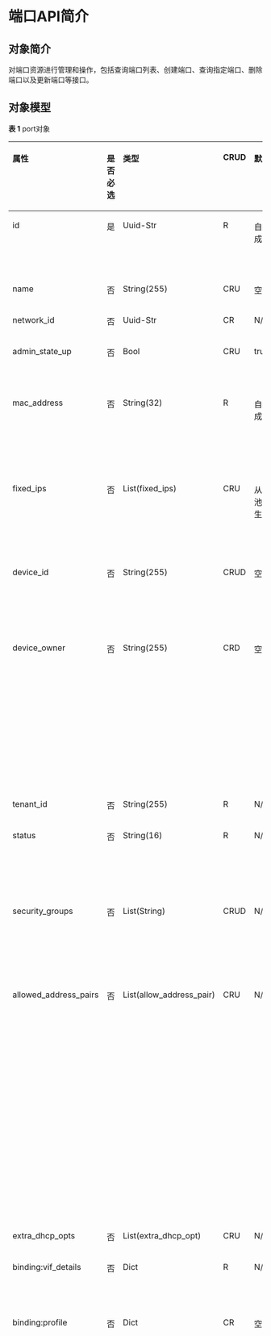 # 端口API简介<a name="ZH-CN_TOPIC_0062207805"></a>

## 对象简介<a name="zh-cn_topic_0062207355_section2160855"></a>

对端口资源进行管理和操作，包括查询端口列表、创建端口、查询指定端口、删除端口以及更新端口等接口。

## 对象模型<a name="zh-cn_topic_0062207355_section19447695"></a>

**表 1**  port对象

<a name="table15919752145624"></a>
<table><thead align="left"><tr id="row28529169145624"><th class="cellrowborder" valign="top" width="15.686274509803921%" id="mcps1.2.8.1.1"><p id="p42540009145658"><a name="p42540009145658"></a><a name="p42540009145658"></a>属性</p>
</th>
<th class="cellrowborder" valign="top" width="7.8431372549019605%" id="mcps1.2.8.1.2"><p id="p19543620153319"><a name="p19543620153319"></a><a name="p19543620153319"></a>是否必选</p>
</th>
<th class="cellrowborder" valign="top" width="15.686274509803921%" id="mcps1.2.8.1.3"><p id="p23188741145658"><a name="p23188741145658"></a><a name="p23188741145658"></a>类型</p>
</th>
<th class="cellrowborder" valign="top" width="8.823529411764705%" id="mcps1.2.8.1.4"><p id="p66348700145658"><a name="p66348700145658"></a><a name="p66348700145658"></a>CRUD</p>
</th>
<th class="cellrowborder" valign="top" width="13.725490196078432%" id="mcps1.2.8.1.5"><p id="p5535640145658"><a name="p5535640145658"></a><a name="p5535640145658"></a>默认值</p>
</th>
<th class="cellrowborder" valign="top" width="14.705882352941178%" id="mcps1.2.8.1.6"><p id="p45733729145658"><a name="p45733729145658"></a><a name="p45733729145658"></a>约束</p>
</th>
<th class="cellrowborder" valign="top" width="23.52941176470588%" id="mcps1.2.8.1.7"><p id="p13444574145658"><a name="p13444574145658"></a><a name="p13444574145658"></a>说明</p>
</th>
</tr>
</thead>
<tbody><tr id="row13166425145624"><td class="cellrowborder" valign="top" width="15.686274509803921%" headers="mcps1.2.8.1.1 "><p id="p28807446145658"><a name="p28807446145658"></a><a name="p28807446145658"></a>id</p>
</td>
<td class="cellrowborder" valign="top" width="7.8431372549019605%" headers="mcps1.2.8.1.2 "><p id="p75431220103312"><a name="p75431220103312"></a><a name="p75431220103312"></a>是</p>
</td>
<td class="cellrowborder" valign="top" width="15.686274509803921%" headers="mcps1.2.8.1.3 "><p id="p51701793145658"><a name="p51701793145658"></a><a name="p51701793145658"></a>Uuid-Str</p>
</td>
<td class="cellrowborder" valign="top" width="8.823529411764705%" headers="mcps1.2.8.1.4 "><p id="p27095680145658"><a name="p27095680145658"></a><a name="p27095680145658"></a>R</p>
</td>
<td class="cellrowborder" valign="top" width="13.725490196078432%" headers="mcps1.2.8.1.5 "><p id="p47266460145658"><a name="p47266460145658"></a><a name="p47266460145658"></a>自动生成</p>
</td>
<td class="cellrowborder" valign="top" width="14.705882352941178%" headers="mcps1.2.8.1.6 "><p id="p3378012145658"><a name="p3378012145658"></a><a name="p3378012145658"></a>N/A</p>
</td>
<td class="cellrowborder" valign="top" width="23.52941176470588%" headers="mcps1.2.8.1.7 "><p id="p5183528145658"><a name="p5183528145658"></a><a name="p5183528145658"></a>端口的ID，最大长度不超过255</p>
<p id="p189962619371"><a name="p189962619371"></a><a name="p189962619371"></a>【使用说明】在查询端口列表时非必选</p>
</td>
</tr>
<tr id="row1387566145624"><td class="cellrowborder" valign="top" width="15.686274509803921%" headers="mcps1.2.8.1.1 "><p id="p20696121145658"><a name="p20696121145658"></a><a name="p20696121145658"></a>name</p>
</td>
<td class="cellrowborder" valign="top" width="7.8431372549019605%" headers="mcps1.2.8.1.2 "><p id="p154322073310"><a name="p154322073310"></a><a name="p154322073310"></a>否</p>
</td>
<td class="cellrowborder" valign="top" width="15.686274509803921%" headers="mcps1.2.8.1.3 "><p id="p65773124145658"><a name="p65773124145658"></a><a name="p65773124145658"></a>String(255)</p>
</td>
<td class="cellrowborder" valign="top" width="8.823529411764705%" headers="mcps1.2.8.1.4 "><p id="p26022840145658"><a name="p26022840145658"></a><a name="p26022840145658"></a>CRU</p>
</td>
<td class="cellrowborder" valign="top" width="13.725490196078432%" headers="mcps1.2.8.1.5 "><p id="p27475259145658"><a name="p27475259145658"></a><a name="p27475259145658"></a>空</p>
</td>
<td class="cellrowborder" valign="top" width="14.705882352941178%" headers="mcps1.2.8.1.6 "><p id="p10903544145658"><a name="p10903544145658"></a><a name="p10903544145658"></a>N/A</p>
</td>
<td class="cellrowborder" valign="top" width="23.52941176470588%" headers="mcps1.2.8.1.7 "><p id="p10771861145658"><a name="p10771861145658"></a><a name="p10771861145658"></a>端口的名称</p>
</td>
</tr>
<tr id="row36437767145624"><td class="cellrowborder" valign="top" width="15.686274509803921%" headers="mcps1.2.8.1.1 "><p id="p949776145658"><a name="p949776145658"></a><a name="p949776145658"></a>network_id</p>
</td>
<td class="cellrowborder" valign="top" width="7.8431372549019605%" headers="mcps1.2.8.1.2 "><p id="p10543132010333"><a name="p10543132010333"></a><a name="p10543132010333"></a>否</p>
</td>
<td class="cellrowborder" valign="top" width="15.686274509803921%" headers="mcps1.2.8.1.3 "><p id="p9822997145658"><a name="p9822997145658"></a><a name="p9822997145658"></a>Uuid-Str</p>
</td>
<td class="cellrowborder" valign="top" width="8.823529411764705%" headers="mcps1.2.8.1.4 "><p id="p57465270145658"><a name="p57465270145658"></a><a name="p57465270145658"></a>CR</p>
</td>
<td class="cellrowborder" valign="top" width="13.725490196078432%" headers="mcps1.2.8.1.5 "><p id="p24175325145658"><a name="p24175325145658"></a><a name="p24175325145658"></a>N/A</p>
</td>
<td class="cellrowborder" valign="top" width="14.705882352941178%" headers="mcps1.2.8.1.6 "><p id="p12044271145658"><a name="p12044271145658"></a><a name="p12044271145658"></a>存在的网络ID</p>
</td>
<td class="cellrowborder" valign="top" width="23.52941176470588%" headers="mcps1.2.8.1.7 "><p id="p36061910145658"><a name="p36061910145658"></a><a name="p36061910145658"></a>所属网络的ID</p>
</td>
</tr>
<tr id="row41410455145624"><td class="cellrowborder" valign="top" width="15.686274509803921%" headers="mcps1.2.8.1.1 "><p id="p49567182145658"><a name="p49567182145658"></a><a name="p49567182145658"></a>admin_state_up</p>
</td>
<td class="cellrowborder" valign="top" width="7.8431372549019605%" headers="mcps1.2.8.1.2 "><p id="p175433202335"><a name="p175433202335"></a><a name="p175433202335"></a>否</p>
</td>
<td class="cellrowborder" valign="top" width="15.686274509803921%" headers="mcps1.2.8.1.3 "><p id="p55518807145658"><a name="p55518807145658"></a><a name="p55518807145658"></a>Bool</p>
</td>
<td class="cellrowborder" valign="top" width="8.823529411764705%" headers="mcps1.2.8.1.4 "><p id="p729553145658"><a name="p729553145658"></a><a name="p729553145658"></a>CRU</p>
</td>
<td class="cellrowborder" valign="top" width="13.725490196078432%" headers="mcps1.2.8.1.5 "><p id="p59093860145658"><a name="p59093860145658"></a><a name="p59093860145658"></a>true</p>
</td>
<td class="cellrowborder" valign="top" width="14.705882352941178%" headers="mcps1.2.8.1.6 "><p id="p21873335145658"><a name="p21873335145658"></a><a name="p21873335145658"></a>true或false</p>
</td>
<td class="cellrowborder" valign="top" width="23.52941176470588%" headers="mcps1.2.8.1.7 "><p id="p26909682145658"><a name="p26909682145658"></a><a name="p26909682145658"></a>管理状态</p>
<p id="p40860550145658"><a name="p40860550145658"></a><a name="p40860550145658"></a>【使用说明】只支持true</p>
</td>
</tr>
<tr id="row11261085145624"><td class="cellrowborder" valign="top" width="15.686274509803921%" headers="mcps1.2.8.1.1 "><p id="p58114882145658"><a name="p58114882145658"></a><a name="p58114882145658"></a>mac_address</p>
</td>
<td class="cellrowborder" valign="top" width="7.8431372549019605%" headers="mcps1.2.8.1.2 "><p id="p6543320173310"><a name="p6543320173310"></a><a name="p6543320173310"></a>否</p>
</td>
<td class="cellrowborder" valign="top" width="15.686274509803921%" headers="mcps1.2.8.1.3 "><p id="p9685031145658"><a name="p9685031145658"></a><a name="p9685031145658"></a>String(32)</p>
</td>
<td class="cellrowborder" valign="top" width="8.823529411764705%" headers="mcps1.2.8.1.4 "><p id="p46290069145658"><a name="p46290069145658"></a><a name="p46290069145658"></a>R</p>
</td>
<td class="cellrowborder" valign="top" width="13.725490196078432%" headers="mcps1.2.8.1.5 "><p id="p58508083145658"><a name="p58508083145658"></a><a name="p58508083145658"></a>自动生成</p>
</td>
<td class="cellrowborder" valign="top" width="14.705882352941178%" headers="mcps1.2.8.1.6 "><p id="p41534249145658"><a name="p41534249145658"></a><a name="p41534249145658"></a>合法的mac地址，范围为fa:16:3e:xx:xx:xx</p>
</td>
<td class="cellrowborder" valign="top" width="23.52941176470588%" headers="mcps1.2.8.1.7 "><p id="p8831008145658"><a name="p8831008145658"></a><a name="p8831008145658"></a>端口MAC地址，例如："mac_address": "fa:16:3e:9e:ff:55"</p>
<p id="p12370211145658"><a name="p12370211145658"></a><a name="p12370211145658"></a>【使用说明】只支持系统动态分配，不支持指定</p>
</td>
</tr>
<tr id="row59425565145624"><td class="cellrowborder" valign="top" width="15.686274509803921%" headers="mcps1.2.8.1.1 "><p id="p25296431145658"><a name="p25296431145658"></a><a name="p25296431145658"></a>fixed_ips</p>
</td>
<td class="cellrowborder" valign="top" width="7.8431372549019605%" headers="mcps1.2.8.1.2 "><p id="p20543120103319"><a name="p20543120103319"></a><a name="p20543120103319"></a>否</p>
</td>
<td class="cellrowborder" valign="top" width="15.686274509803921%" headers="mcps1.2.8.1.3 "><p id="p35745048145658"><a name="p35745048145658"></a><a name="p35745048145658"></a>List(fixed_ips)</p>
</td>
<td class="cellrowborder" valign="top" width="8.823529411764705%" headers="mcps1.2.8.1.4 "><p id="p9667745145658"><a name="p9667745145658"></a><a name="p9667745145658"></a>CRU</p>
</td>
<td class="cellrowborder" valign="top" width="13.725490196078432%" headers="mcps1.2.8.1.5 "><p id="p44889842145658"><a name="p44889842145658"></a><a name="p44889842145658"></a>从地址池自动生成</p>
</td>
<td class="cellrowborder" valign="top" width="14.705882352941178%" headers="mcps1.2.8.1.6 "><p id="p12198580145658"><a name="p12198580145658"></a><a name="p12198580145658"></a>一个端口只支持一个fixed_ip</p>
</td>
<td class="cellrowborder" valign="top" width="23.52941176470588%" headers="mcps1.2.8.1.7 "><p id="p48560910145658"><a name="p48560910145658"></a><a name="p48560910145658"></a>端口IP，参见“fixed_ips对象”表。例如："fixed_ips": [{"subnet_id": "4dc70db6-cb7f-4200-9790-a6a910776bba", "ip_address": "192.169.25.79"}]</p>
</td>
</tr>
<tr id="row52336547145624"><td class="cellrowborder" valign="top" width="15.686274509803921%" headers="mcps1.2.8.1.1 "><p id="p42357933145658"><a name="p42357933145658"></a><a name="p42357933145658"></a>device_id</p>
</td>
<td class="cellrowborder" valign="top" width="7.8431372549019605%" headers="mcps1.2.8.1.2 "><p id="p20544102014338"><a name="p20544102014338"></a><a name="p20544102014338"></a>否</p>
</td>
<td class="cellrowborder" valign="top" width="15.686274509803921%" headers="mcps1.2.8.1.3 "><p id="p8440512145658"><a name="p8440512145658"></a><a name="p8440512145658"></a>String(255)</p>
</td>
<td class="cellrowborder" valign="top" width="8.823529411764705%" headers="mcps1.2.8.1.4 "><p id="p12592909145658"><a name="p12592909145658"></a><a name="p12592909145658"></a>CRUD</p>
</td>
<td class="cellrowborder" valign="top" width="13.725490196078432%" headers="mcps1.2.8.1.5 "><p id="p13392698145658"><a name="p13392698145658"></a><a name="p13392698145658"></a>空</p>
</td>
<td class="cellrowborder" valign="top" width="14.705882352941178%" headers="mcps1.2.8.1.6 "><p id="p11066735145658"><a name="p11066735145658"></a><a name="p11066735145658"></a>N/A</p>
</td>
<td class="cellrowborder" valign="top" width="23.52941176470588%" headers="mcps1.2.8.1.7 "><p id="p23990357145658"><a name="p23990357145658"></a><a name="p23990357145658"></a>设备ID</p>
<p id="p14586626145658"><a name="p14586626145658"></a><a name="p14586626145658"></a>【使用说明】不支持设置和更新，由系统自动维护，该字段非空的端口不允许删除</p>
</td>
</tr>
<tr id="row8304195145630"><td class="cellrowborder" valign="top" width="15.686274509803921%" headers="mcps1.2.8.1.1 "><p id="p30450002145658"><a name="p30450002145658"></a><a name="p30450002145658"></a>device_owner</p>
</td>
<td class="cellrowborder" valign="top" width="7.8431372549019605%" headers="mcps1.2.8.1.2 "><p id="p12544102013339"><a name="p12544102013339"></a><a name="p12544102013339"></a>否</p>
</td>
<td class="cellrowborder" valign="top" width="15.686274509803921%" headers="mcps1.2.8.1.3 "><p id="p50531130145658"><a name="p50531130145658"></a><a name="p50531130145658"></a>String(255)</p>
</td>
<td class="cellrowborder" valign="top" width="8.823529411764705%" headers="mcps1.2.8.1.4 "><p id="p66489714145658"><a name="p66489714145658"></a><a name="p66489714145658"></a>CRD</p>
</td>
<td class="cellrowborder" valign="top" width="13.725490196078432%" headers="mcps1.2.8.1.5 "><p id="p16957730145658"><a name="p16957730145658"></a><a name="p16957730145658"></a>空</p>
</td>
<td class="cellrowborder" valign="top" width="14.705882352941178%" headers="mcps1.2.8.1.6 "><p id="p31398899145658"><a name="p31398899145658"></a><a name="p31398899145658"></a>N/A</p>
</td>
<td class="cellrowborder" valign="top" width="23.52941176470588%" headers="mcps1.2.8.1.7 "><p id="p60282892145658"><a name="p60282892145658"></a><a name="p60282892145658"></a>设备所属（DHCP/Router/ Nova等）</p>
<p id="p2837225125711"><a name="p2837225125711"></a><a name="p2837225125711"></a>【使用说明】不支持更新，只允许用户在创建虚拟IP端口时，为虚拟IP端口设置device_owner为neutron:VIP_PORT，当端口的该字段不为空时，仅支持该字段为neutron:VIP_PORT时的端口删除。</p>
<p id="p1458812975819"><a name="p1458812975819"></a><a name="p1458812975819"></a>该字段非空的端口不允许删除。</p>
</td>
</tr>
<tr id="row47218120145630"><td class="cellrowborder" valign="top" width="15.686274509803921%" headers="mcps1.2.8.1.1 "><p id="p43524921145658"><a name="p43524921145658"></a><a name="p43524921145658"></a>tenant_id</p>
</td>
<td class="cellrowborder" valign="top" width="7.8431372549019605%" headers="mcps1.2.8.1.2 "><p id="p15544162010339"><a name="p15544162010339"></a><a name="p15544162010339"></a>否</p>
</td>
<td class="cellrowborder" valign="top" width="15.686274509803921%" headers="mcps1.2.8.1.3 "><p id="p35857692145658"><a name="p35857692145658"></a><a name="p35857692145658"></a>String(255)</p>
</td>
<td class="cellrowborder" valign="top" width="8.823529411764705%" headers="mcps1.2.8.1.4 "><p id="p18791911145658"><a name="p18791911145658"></a><a name="p18791911145658"></a>R</p>
</td>
<td class="cellrowborder" valign="top" width="13.725490196078432%" headers="mcps1.2.8.1.5 "><p id="p45749827145658"><a name="p45749827145658"></a><a name="p45749827145658"></a>N/A</p>
</td>
<td class="cellrowborder" valign="top" width="14.705882352941178%" headers="mcps1.2.8.1.6 "><p id="p14748503145658"><a name="p14748503145658"></a><a name="p14748503145658"></a>N/A</p>
</td>
<td class="cellrowborder" valign="top" width="23.52941176470588%" headers="mcps1.2.8.1.7 "><p id="p53778124145658"><a name="p53778124145658"></a><a name="p53778124145658"></a>项目ID。</p>
</td>
</tr>
<tr id="row925022145630"><td class="cellrowborder" valign="top" width="15.686274509803921%" headers="mcps1.2.8.1.1 "><p id="p12676379145658"><a name="p12676379145658"></a><a name="p12676379145658"></a>status</p>
</td>
<td class="cellrowborder" valign="top" width="7.8431372549019605%" headers="mcps1.2.8.1.2 "><p id="p18544142093312"><a name="p18544142093312"></a><a name="p18544142093312"></a>否</p>
</td>
<td class="cellrowborder" valign="top" width="15.686274509803921%" headers="mcps1.2.8.1.3 "><p id="p20153784145658"><a name="p20153784145658"></a><a name="p20153784145658"></a>String(16)</p>
</td>
<td class="cellrowborder" valign="top" width="8.823529411764705%" headers="mcps1.2.8.1.4 "><p id="p21843826145658"><a name="p21843826145658"></a><a name="p21843826145658"></a>R</p>
</td>
<td class="cellrowborder" valign="top" width="13.725490196078432%" headers="mcps1.2.8.1.5 "><p id="p24519472145658"><a name="p24519472145658"></a><a name="p24519472145658"></a>N/A</p>
</td>
<td class="cellrowborder" valign="top" width="14.705882352941178%" headers="mcps1.2.8.1.6 "><p id="p39920219145658"><a name="p39920219145658"></a><a name="p39920219145658"></a>ACTIVE，BUILD，DOWN</p>
</td>
<td class="cellrowborder" valign="top" width="23.52941176470588%" headers="mcps1.2.8.1.7 "><p id="p12312282145658"><a name="p12312282145658"></a><a name="p12312282145658"></a>端口状态，可以为ACTIVE，BUILD，DOWN；</p>
<p id="p43701677145658"><a name="p43701677145658"></a><a name="p43701677145658"></a>【使用说明】Hana硬直通虚拟机端口状态总为DOWN</p>
</td>
</tr>
<tr id="row36940776145630"><td class="cellrowborder" valign="top" width="15.686274509803921%" headers="mcps1.2.8.1.1 "><p id="p48921078145658"><a name="p48921078145658"></a><a name="p48921078145658"></a>security_groups</p>
</td>
<td class="cellrowborder" valign="top" width="7.8431372549019605%" headers="mcps1.2.8.1.2 "><p id="p85444208332"><a name="p85444208332"></a><a name="p85444208332"></a>否</p>
</td>
<td class="cellrowborder" valign="top" width="15.686274509803921%" headers="mcps1.2.8.1.3 "><p id="p3184354145658"><a name="p3184354145658"></a><a name="p3184354145658"></a>List(String)</p>
</td>
<td class="cellrowborder" valign="top" width="8.823529411764705%" headers="mcps1.2.8.1.4 "><p id="p56606147145658"><a name="p56606147145658"></a><a name="p56606147145658"></a>CRUD</p>
</td>
<td class="cellrowborder" valign="top" width="13.725490196078432%" headers="mcps1.2.8.1.5 "><p id="p21695233145658"><a name="p21695233145658"></a><a name="p21695233145658"></a>N/A</p>
</td>
<td class="cellrowborder" valign="top" width="14.705882352941178%" headers="mcps1.2.8.1.6 "><p id="p12483459145658"><a name="p12483459145658"></a><a name="p12483459145658"></a>SG 的uuid或者不设置</p>
</td>
<td class="cellrowborder" valign="top" width="23.52941176470588%" headers="mcps1.2.8.1.7 "><p id="p4527282145658"><a name="p4527282145658"></a><a name="p4527282145658"></a>扩展属性：安全组的UUID,例如："security_groups": ["a0608cbf-d047-4f54-8b28-cd7b59853fff"]</p>
<p id="p103001912487"><a name="p103001912487"></a><a name="p103001912487"></a>【使用说明】不支持更新为空。</p>
</td>
</tr>
<tr id="row17626705145630"><td class="cellrowborder" valign="top" width="15.686274509803921%" headers="mcps1.2.8.1.1 "><p id="p41382197145658"><a name="p41382197145658"></a><a name="p41382197145658"></a>allowed_address_pairs</p>
</td>
<td class="cellrowborder" valign="top" width="7.8431372549019605%" headers="mcps1.2.8.1.2 "><p id="p154410206339"><a name="p154410206339"></a><a name="p154410206339"></a>否</p>
</td>
<td class="cellrowborder" valign="top" width="15.686274509803921%" headers="mcps1.2.8.1.3 "><p id="p63623641145658"><a name="p63623641145658"></a><a name="p63623641145658"></a>List(allow_address_pair)</p>
</td>
<td class="cellrowborder" valign="top" width="8.823529411764705%" headers="mcps1.2.8.1.4 "><p id="p53241290145658"><a name="p53241290145658"></a><a name="p53241290145658"></a>CRU</p>
</td>
<td class="cellrowborder" valign="top" width="13.725490196078432%" headers="mcps1.2.8.1.5 "><p id="p17577199145658"><a name="p17577199145658"></a><a name="p17577199145658"></a>N/A</p>
</td>
<td class="cellrowborder" valign="top" width="14.705882352941178%" headers="mcps1.2.8.1.6 "><p id="p14466992145658"><a name="p14466992145658"></a><a name="p14466992145658"></a>N/A</p>
</td>
<td class="cellrowborder" valign="top" width="23.52941176470588%" headers="mcps1.2.8.1.7 "><p id="p30975735145658"><a name="p30975735145658"></a><a name="p30975735145658"></a>扩展属性：IP/Mac对列表，allow_address_pair参见“allow_address_pair对象”表</p>
<p id="p7136530194312"><a name="p7136530194312"></a><a name="p7136530194312"></a>【使用说明】</p>
<a name="ul18386852174311"></a><a name="ul18386852174311"></a><ul id="ul18386852174311"><li>IP地址不允许为 “0.0.0.0”</li><li>如果allowed_address_pairs配置地址池较大的CIDR（掩码小于24位），建议为该port配置一个单独的安全组</li><li>硬件SDN环境不支持ip_address属性配置为CIDR格式</li><li>为虚拟IP配置后端ECS场景，allowed_address_pairs中配置的IP地址，必须为ECS网卡已有的IP地址，否则可能会导致虚拟IP通信异常。</li></ul>
</td>
</tr>
<tr id="row938573145630"><td class="cellrowborder" valign="top" width="15.686274509803921%" headers="mcps1.2.8.1.1 "><p id="p34089655145658"><a name="p34089655145658"></a><a name="p34089655145658"></a>extra_dhcp_opts</p>
</td>
<td class="cellrowborder" valign="top" width="7.8431372549019605%" headers="mcps1.2.8.1.2 "><p id="p1544120193314"><a name="p1544120193314"></a><a name="p1544120193314"></a>否</p>
</td>
<td class="cellrowborder" valign="top" width="15.686274509803921%" headers="mcps1.2.8.1.3 "><p id="p9798680145658"><a name="p9798680145658"></a><a name="p9798680145658"></a>List(extra_dhcp_opt)</p>
</td>
<td class="cellrowborder" valign="top" width="8.823529411764705%" headers="mcps1.2.8.1.4 "><p id="p55495617145658"><a name="p55495617145658"></a><a name="p55495617145658"></a>CRU</p>
</td>
<td class="cellrowborder" valign="top" width="13.725490196078432%" headers="mcps1.2.8.1.5 "><p id="p65960027145658"><a name="p65960027145658"></a><a name="p65960027145658"></a>N/A</p>
</td>
<td class="cellrowborder" valign="top" width="14.705882352941178%" headers="mcps1.2.8.1.6 "><p id="p41161998145658"><a name="p41161998145658"></a><a name="p41161998145658"></a>N/A</p>
</td>
<td class="cellrowborder" valign="top" width="23.52941176470588%" headers="mcps1.2.8.1.7 "><p id="p45787521145658"><a name="p45787521145658"></a><a name="p45787521145658"></a>扩展属性：DHCP的扩展Option</p>
</td>
</tr>
<tr id="row46629855145636"><td class="cellrowborder" valign="top" width="15.686274509803921%" headers="mcps1.2.8.1.1 "><p id="p62371645145658"><a name="p62371645145658"></a><a name="p62371645145658"></a>binding:vif_details</p>
</td>
<td class="cellrowborder" valign="top" width="7.8431372549019605%" headers="mcps1.2.8.1.2 "><p id="p854412014330"><a name="p854412014330"></a><a name="p854412014330"></a>否</p>
</td>
<td class="cellrowborder" valign="top" width="15.686274509803921%" headers="mcps1.2.8.1.3 "><p id="p18938488145658"><a name="p18938488145658"></a><a name="p18938488145658"></a>Dict</p>
</td>
<td class="cellrowborder" valign="top" width="8.823529411764705%" headers="mcps1.2.8.1.4 "><p id="p57622535145658"><a name="p57622535145658"></a><a name="p57622535145658"></a>R</p>
</td>
<td class="cellrowborder" valign="top" width="13.725490196078432%" headers="mcps1.2.8.1.5 "><p id="p36913747145658"><a name="p36913747145658"></a><a name="p36913747145658"></a>N/A</p>
</td>
<td class="cellrowborder" valign="top" width="14.705882352941178%" headers="mcps1.2.8.1.6 "><p id="p37223491145658"><a name="p37223491145658"></a><a name="p37223491145658"></a>N/A</p>
</td>
<td class="cellrowborder" valign="top" width="23.52941176470588%" headers="mcps1.2.8.1.7 "><p id="p62312767145658"><a name="p62312767145658"></a><a name="p62312767145658"></a>vif的详细信息， "ovs_hybrid_plug": 是否为ovs/bridge混合模式</p>
</td>
</tr>
<tr id="row35771758145636"><td class="cellrowborder" valign="top" width="15.686274509803921%" headers="mcps1.2.8.1.1 "><p id="p7522524145658"><a name="p7522524145658"></a><a name="p7522524145658"></a>binding:profile</p>
</td>
<td class="cellrowborder" valign="top" width="7.8431372549019605%" headers="mcps1.2.8.1.2 "><p id="p1754412201333"><a name="p1754412201333"></a><a name="p1754412201333"></a>否</p>
</td>
<td class="cellrowborder" valign="top" width="15.686274509803921%" headers="mcps1.2.8.1.3 "><p id="p5344685145658"><a name="p5344685145658"></a><a name="p5344685145658"></a>Dict</p>
</td>
<td class="cellrowborder" valign="top" width="8.823529411764705%" headers="mcps1.2.8.1.4 "><p id="p30266372145658"><a name="p30266372145658"></a><a name="p30266372145658"></a>CR</p>
</td>
<td class="cellrowborder" valign="top" width="13.725490196078432%" headers="mcps1.2.8.1.5 "><p id="p35657030145658"><a name="p35657030145658"></a><a name="p35657030145658"></a>空</p>
</td>
<td class="cellrowborder" valign="top" width="14.705882352941178%" headers="mcps1.2.8.1.6 "><p id="p2538333145658"><a name="p2538333145658"></a><a name="p2538333145658"></a>N/A</p>
</td>
<td class="cellrowborder" valign="top" width="23.52941176470588%" headers="mcps1.2.8.1.7 "><p id="p4278449145658"><a name="p4278449145658"></a><a name="p4278449145658"></a>扩展属性：提供用户设置自定义信息</p>
<p id="p38506045145658"><a name="p38506045145658"></a><a name="p38506045145658"></a>【使用说明】</p>
<a name="ul11010089145658"></a><a name="ul11010089145658"></a><ul id="ul11010089145658"><li>internal_elb字段，布尔类型，普通租户可见。只有在创建内网ELB的虚拟IP的网卡时设置为true。普通租户没有权限更改该字段，由系统维护。<p id="p041674418210"><a name="p041674418210"></a><a name="p041674418210"></a>举例：</p>
<p id="p1774284092111"><a name="p1774284092111"></a><a name="p1774284092111"></a>{"internal_elb": true}</p>
</li><li>disable_security_groups字段，布尔类型，普通租户可见。默认为false高性能通信场景下，允许指定为true普通租户可见。仅支持创建port和读取时指定。当前仅支持指定为true，不支持指定为false<p id="p19402030145658"><a name="p19402030145658"></a><a name="p19402030145658"></a>举例：</p>
<p id="p40400544145658"><a name="p40400544145658"></a><a name="p40400544145658"></a>{"disable_security_groups"：true }，</p>
<p id="p28060583145658"><a name="p28060583145658"></a><a name="p28060583145658"></a>当前仅支持指定为true，不支持指定为false，指定为true时，FWaaS<span>功能不生效</span>。</p>
</li></ul>
<a name="ul51218659145658"></a><a name="ul51218659145658"></a><ul id="ul51218659145658"><li>仅对于消费者云：udp_srvports和tcp_srvports字段，字符串类型，默认不设置udp_srvports和tcp_srvports字段。允许指定udp_srvports和tcp_srvports字段为端口号，表示这些端口的tcp报文和udp报文可支持高并发连接，但是此类报文不受ACL和安全组规则的限制。udp_srvports和tcp_srvports字段同时支持更新操作。<a name="ul119701359152919"></a><a name="ul119701359152919"></a><ul id="ul119701359152919"><li>格式：<p id="p7108830192916"><a name="p7108830192916"></a><a name="p7108830192916"></a>{"tcp_srvports": "port1 port2 port3", "udp_srvports": "port1 port2 port3"}</p>
<p id="p47335481297"><a name="p47335481297"></a><a name="p47335481297"></a>端口号之间以空格间隔，最多允许指定的端口号总共为13个，端口号范围是1到65535。</p>
</li><li>示例：<p id="p10852165018293"><a name="p10852165018293"></a><a name="p10852165018293"></a>{"tcp_srvports": "80 443", "udp_srvports": "53"}</p>
<p id="p78371519293"><a name="p78371519293"></a><a name="p78371519293"></a>示例表示入方向目的端口为80或者443，出方向源端口为80或者443的tcp报文可支持高并发连接。入方向目的端口为53，出方向源端口为53的udp报文可支持高并发连接。但是此类报文不受ACL和安全组规则的限制。</p>
</li></ul>
</li></ul>
</td>
</tr>
<tr id="row63233200145636"><td class="cellrowborder" valign="top" width="15.686274509803921%" headers="mcps1.2.8.1.1 "><p id="p4700493145658"><a name="p4700493145658"></a><a name="p4700493145658"></a>binding:vnic_type</p>
</td>
<td class="cellrowborder" valign="top" width="7.8431372549019605%" headers="mcps1.2.8.1.2 "><p id="p95441420173311"><a name="p95441420173311"></a><a name="p95441420173311"></a>否</p>
</td>
<td class="cellrowborder" valign="top" width="15.686274509803921%" headers="mcps1.2.8.1.3 "><p id="p45195649145658"><a name="p45195649145658"></a><a name="p45195649145658"></a>String(64)</p>
</td>
<td class="cellrowborder" valign="top" width="8.823529411764705%" headers="mcps1.2.8.1.4 "><p id="p36968982145658"><a name="p36968982145658"></a><a name="p36968982145658"></a>R</p>
</td>
<td class="cellrowborder" valign="top" width="13.725490196078432%" headers="mcps1.2.8.1.5 "><p id="p41697588145658"><a name="p41697588145658"></a><a name="p41697588145658"></a>normal</p>
</td>
<td class="cellrowborder" valign="top" width="14.705882352941178%" headers="mcps1.2.8.1.6 "><p id="p22061442145658"><a name="p22061442145658"></a><a name="p22061442145658"></a>normal</p>
</td>
<td class="cellrowborder" valign="top" width="23.52941176470588%" headers="mcps1.2.8.1.7 "><p id="p42146344145658"><a name="p42146344145658"></a><a name="p42146344145658"></a>绑定的vNIC类型</p>
<p id="p43772780145658"><a name="p43772780145658"></a><a name="p43772780145658"></a>normal: 软交换</p>
</td>
</tr>
<tr id="row37613242198"><td class="cellrowborder" valign="top" width="15.686274509803921%" headers="mcps1.2.8.1.1 "><p id="p20178562198"><a name="p20178562198"></a><a name="p20178562198"></a>port_security_enabled</p>
</td>
<td class="cellrowborder" valign="top" width="7.8431372549019605%" headers="mcps1.2.8.1.2 "><p id="p11544520173313"><a name="p11544520173313"></a><a name="p11544520173313"></a>否</p>
</td>
<td class="cellrowborder" valign="top" width="15.686274509803921%" headers="mcps1.2.8.1.3 "><p id="p532005162198"><a name="p532005162198"></a><a name="p532005162198"></a>Bool</p>
</td>
<td class="cellrowborder" valign="top" width="8.823529411764705%" headers="mcps1.2.8.1.4 "><p id="p314352982198"><a name="p314352982198"></a><a name="p314352982198"></a>CRU</p>
</td>
<td class="cellrowborder" valign="top" width="13.725490196078432%" headers="mcps1.2.8.1.5 "><p id="p512735382198"><a name="p512735382198"></a><a name="p512735382198"></a>true</p>
</td>
<td class="cellrowborder" valign="top" width="14.705882352941178%" headers="mcps1.2.8.1.6 "><p id="p350334832198"><a name="p350334832198"></a><a name="p350334832198"></a>N/A</p>
</td>
<td class="cellrowborder" valign="top" width="23.52941176470588%" headers="mcps1.2.8.1.7 "><p id="p184376702198"><a name="p184376702198"></a><a name="p184376702198"></a>端口安全使能标记，如果不使能则安全组和dhcp防欺骗不生效</p>
</td>
</tr>
<tr id="row167271926144411"><td class="cellrowborder" valign="top" width="15.686274509803921%" headers="mcps1.2.8.1.1 "><p id="p117281926144417"><a name="p117281926144417"></a><a name="p117281926144417"></a>dns_assignment</p>
</td>
<td class="cellrowborder" valign="top" width="7.8431372549019605%" headers="mcps1.2.8.1.2 "><p id="p954415204331"><a name="p954415204331"></a><a name="p954415204331"></a>否</p>
</td>
<td class="cellrowborder" valign="top" width="15.686274509803921%" headers="mcps1.2.8.1.3 "><p id="p1272862616446"><a name="p1272862616446"></a><a name="p1272862616446"></a>List(Dict)</p>
</td>
<td class="cellrowborder" valign="top" width="8.823529411764705%" headers="mcps1.2.8.1.4 "><p id="p107287268440"><a name="p107287268440"></a><a name="p107287268440"></a>R</p>
</td>
<td class="cellrowborder" valign="top" width="13.725490196078432%" headers="mcps1.2.8.1.5 "><p id="p1572818263446"><a name="p1572818263446"></a><a name="p1572818263446"></a>自动生成</p>
</td>
<td class="cellrowborder" valign="top" width="14.705882352941178%" headers="mcps1.2.8.1.6 "><p id="p12729102614411"><a name="p12729102614411"></a><a name="p12729102614411"></a>N/A</p>
</td>
<td class="cellrowborder" valign="top" width="23.52941176470588%" headers="mcps1.2.8.1.7 "><p id="p1472919269447"><a name="p1472919269447"></a><a name="p1472919269447"></a>扩展属性：主网卡默认内网域名信息</p>
<p id="p1834325274510"><a name="p1834325274510"></a><a name="p1834325274510"></a>【使用说明】不支持设置和更新，由系统自动维护</p>
<a name="ul1766216288464"></a><a name="ul1766216288464"></a><ul id="ul1766216288464"><li>hostname：与端口dns_name一致</li><li>ip_address：端口ipv4私有地址</li><li>fqdn：为端口创建默认内网fqdn</li></ul>
</td>
</tr>
<tr id="row119851851490"><td class="cellrowborder" valign="top" width="15.686274509803921%" headers="mcps1.2.8.1.1 "><p id="p39859518498"><a name="p39859518498"></a><a name="p39859518498"></a>dns_name</p>
</td>
<td class="cellrowborder" valign="top" width="7.8431372549019605%" headers="mcps1.2.8.1.2 "><p id="p95441920173311"><a name="p95441920173311"></a><a name="p95441920173311"></a>否</p>
</td>
<td class="cellrowborder" valign="top" width="15.686274509803921%" headers="mcps1.2.8.1.3 "><p id="p139852519498"><a name="p139852519498"></a><a name="p139852519498"></a>String</p>
</td>
<td class="cellrowborder" valign="top" width="8.823529411764705%" headers="mcps1.2.8.1.4 "><p id="p1598585154910"><a name="p1598585154910"></a><a name="p1598585154910"></a>R</p>
</td>
<td class="cellrowborder" valign="top" width="13.725490196078432%" headers="mcps1.2.8.1.5 "><p id="p69854584920"><a name="p69854584920"></a><a name="p69854584920"></a>自动生成</p>
</td>
<td class="cellrowborder" valign="top" width="14.705882352941178%" headers="mcps1.2.8.1.6 "><p id="p398512594918"><a name="p398512594918"></a><a name="p398512594918"></a>N/A</p>
</td>
<td class="cellrowborder" valign="top" width="23.52941176470588%" headers="mcps1.2.8.1.7 "><p id="p098555164915"><a name="p098555164915"></a><a name="p098555164915"></a>扩展属性：主网卡默认内网DNS名称</p>
<p id="p11538191913508"><a name="p11538191913508"></a><a name="p11538191913508"></a>【使用说明】不支持设置和更新，由系统自动维护,访问该默认内网域名前，请确保子网使用当前系统提供的DNS</p>
</td>
</tr>
<tr id="row8784124710810"><td class="cellrowborder" valign="top" width="15.686274509803921%" headers="mcps1.2.8.1.1 "><p id="p870051413911"><a name="p870051413911"></a><a name="p870051413911"></a>project_id</p>
</td>
<td class="cellrowborder" valign="top" width="7.8431372549019605%" headers="mcps1.2.8.1.2 "><p id="p17700201411911"><a name="p17700201411911"></a><a name="p17700201411911"></a>否</p>
</td>
<td class="cellrowborder" valign="top" width="15.686274509803921%" headers="mcps1.2.8.1.3 "><p id="p759775317217"><a name="p759775317217"></a><a name="p759775317217"></a>String(64)</p>
</td>
<td class="cellrowborder" valign="top" width="8.823529411764705%" headers="mcps1.2.8.1.4 "><p id="p17000141292"><a name="p17000141292"></a><a name="p17000141292"></a>CRU</p>
</td>
<td class="cellrowborder" valign="top" width="13.725490196078432%" headers="mcps1.2.8.1.5 "><p id="p1470010141396"><a name="p1470010141396"></a><a name="p1470010141396"></a>N/A</p>
</td>
<td class="cellrowborder" valign="top" width="14.705882352941178%" headers="mcps1.2.8.1.6 "><p id="p870017141892"><a name="p870017141892"></a><a name="p870017141892"></a>N/A</p>
</td>
<td class="cellrowborder" valign="top" width="23.52941176470588%" headers="mcps1.2.8.1.7 "><p id="p7700714691"><a name="p7700714691"></a><a name="p7700714691"></a>资源project_id</p>
</td>
</tr>
<tr id="row19797526919"><td class="cellrowborder" valign="top" width="15.686274509803921%" headers="mcps1.2.8.1.1 "><p id="p1953114119914"><a name="p1953114119914"></a><a name="p1953114119914"></a>created_at</p>
</td>
<td class="cellrowborder" valign="top" width="7.8431372549019605%" headers="mcps1.2.8.1.2 "><p id="p6953241598"><a name="p6953241598"></a><a name="p6953241598"></a>否</p>
</td>
<td class="cellrowborder" valign="top" width="15.686274509803921%" headers="mcps1.2.8.1.3 "><p id="p595318416919"><a name="p595318416919"></a><a name="p595318416919"></a>String(64)</p>
</td>
<td class="cellrowborder" valign="top" width="8.823529411764705%" headers="mcps1.2.8.1.4 "><p id="p6953441993"><a name="p6953441993"></a><a name="p6953441993"></a>CRU</p>
</td>
<td class="cellrowborder" valign="top" width="13.725490196078432%" headers="mcps1.2.8.1.5 "><p id="p11953164120911"><a name="p11953164120911"></a><a name="p11953164120911"></a>自动生成</p>
</td>
<td class="cellrowborder" valign="top" width="14.705882352941178%" headers="mcps1.2.8.1.6 "><p id="p595314119912"><a name="p595314119912"></a><a name="p595314119912"></a>N/A</p>
</td>
<td class="cellrowborder" valign="top" width="23.52941176470588%" headers="mcps1.2.8.1.7 "><p id="p1395374115919"><a name="p1395374115919"></a><a name="p1395374115919"></a>资源创建时间</p>
</td>
</tr>
<tr id="row124097610917"><td class="cellrowborder" valign="top" width="15.686274509803921%" headers="mcps1.2.8.1.1 "><p id="p139719548912"><a name="p139719548912"></a><a name="p139719548912"></a>updated_at</p>
</td>
<td class="cellrowborder" valign="top" width="7.8431372549019605%" headers="mcps1.2.8.1.2 "><p id="p33972541493"><a name="p33972541493"></a><a name="p33972541493"></a>否</p>
</td>
<td class="cellrowborder" valign="top" width="15.686274509803921%" headers="mcps1.2.8.1.3 "><p id="p53971154594"><a name="p53971154594"></a><a name="p53971154594"></a>String(64)</p>
</td>
<td class="cellrowborder" valign="top" width="8.823529411764705%" headers="mcps1.2.8.1.4 "><p id="p339716540919"><a name="p339716540919"></a><a name="p339716540919"></a>CRU</p>
</td>
<td class="cellrowborder" valign="top" width="13.725490196078432%" headers="mcps1.2.8.1.5 "><p id="p1739717541895"><a name="p1739717541895"></a><a name="p1739717541895"></a>自动生成</p>
</td>
<td class="cellrowborder" valign="top" width="14.705882352941178%" headers="mcps1.2.8.1.6 "><p id="p12397054697"><a name="p12397054697"></a><a name="p12397054697"></a>N/A</p>
</td>
<td class="cellrowborder" valign="top" width="23.52941176470588%" headers="mcps1.2.8.1.7 "><p id="p1339713549918"><a name="p1339713549918"></a><a name="p1339713549918"></a>资源更新时间</p>
</td>
</tr>
</tbody>
</table>

**表 2**  fixed\_ip对象

<a name="table4290920914597"></a>
<table><thead align="left"><tr id="row3523499914597"><th class="cellrowborder" valign="top" width="18.4981501849815%" id="mcps1.2.7.1.1"><p id="p6174509115118"><a name="p6174509115118"></a><a name="p6174509115118"></a>属性</p>
</th>
<th class="cellrowborder" valign="top" width="18.4981501849815%" id="mcps1.2.7.1.2"><p id="p3529643715118"><a name="p3529643715118"></a><a name="p3529643715118"></a>类型</p>
</th>
<th class="cellrowborder" valign="top" width="9.28907109289071%" id="mcps1.2.7.1.3"><p id="p4043916415118"><a name="p4043916415118"></a><a name="p4043916415118"></a>CRUD</p>
</th>
<th class="cellrowborder" valign="top" width="11.918808119188082%" id="mcps1.2.7.1.4"><p id="p5434688015118"><a name="p5434688015118"></a><a name="p5434688015118"></a>默认值</p>
</th>
<th class="cellrowborder" valign="top" width="7.519248075192481%" id="mcps1.2.7.1.5"><p id="p4002116015118"><a name="p4002116015118"></a><a name="p4002116015118"></a>约束</p>
</th>
<th class="cellrowborder" valign="top" width="34.27657234276572%" id="mcps1.2.7.1.6"><p id="p2048854115118"><a name="p2048854115118"></a><a name="p2048854115118"></a>说明</p>
</th>
</tr>
</thead>
<tbody><tr id="row2319879914597"><td class="cellrowborder" valign="top" width="18.4981501849815%" headers="mcps1.2.7.1.1 "><p id="p626497215118"><a name="p626497215118"></a><a name="p626497215118"></a>subnet_id</p>
</td>
<td class="cellrowborder" valign="top" width="18.4981501849815%" headers="mcps1.2.7.1.2 "><p id="p3770069415118"><a name="p3770069415118"></a><a name="p3770069415118"></a>Uuid-Str</p>
</td>
<td class="cellrowborder" valign="top" width="9.28907109289071%" headers="mcps1.2.7.1.3 "><p id="p3385735615118"><a name="p3385735615118"></a><a name="p3385735615118"></a>CRU</p>
</td>
<td class="cellrowborder" valign="top" width="11.918808119188082%" headers="mcps1.2.7.1.4 "><p id="p5809135215118"><a name="p5809135215118"></a><a name="p5809135215118"></a>自动生成</p>
</td>
<td class="cellrowborder" valign="top" width="7.519248075192481%" headers="mcps1.2.7.1.5 "><p id="p777903915118"><a name="p777903915118"></a><a name="p777903915118"></a>存在的子网id</p>
</td>
<td class="cellrowborder" valign="top" width="34.27657234276572%" headers="mcps1.2.7.1.6 "><p id="p2612244315118"><a name="p2612244315118"></a><a name="p2612244315118"></a>所属子网ID</p>
<p id="p3377540315118"><a name="p3377540315118"></a><a name="p3377540315118"></a>【使用说明】不支持更新</p>
</td>
</tr>
<tr id="row636738414597"><td class="cellrowborder" valign="top" width="18.4981501849815%" headers="mcps1.2.7.1.1 "><p id="p6042468915118"><a name="p6042468915118"></a><a name="p6042468915118"></a>ip_address</p>
</td>
<td class="cellrowborder" valign="top" width="18.4981501849815%" headers="mcps1.2.7.1.2 "><p id="p6256165915118"><a name="p6256165915118"></a><a name="p6256165915118"></a>String(64)</p>
</td>
<td class="cellrowborder" valign="top" width="9.28907109289071%" headers="mcps1.2.7.1.3 "><p id="p3432960915118"><a name="p3432960915118"></a><a name="p3432960915118"></a>CRU</p>
</td>
<td class="cellrowborder" valign="top" width="11.918808119188082%" headers="mcps1.2.7.1.4 "><p id="p2923494815118"><a name="p2923494815118"></a><a name="p2923494815118"></a>自动生成</p>
</td>
<td class="cellrowborder" valign="top" width="7.519248075192481%" headers="mcps1.2.7.1.5 "><p id="p1922056315118"><a name="p1922056315118"></a><a name="p1922056315118"></a>合法的IP地址</p>
</td>
<td class="cellrowborder" valign="top" width="34.27657234276572%" headers="mcps1.2.7.1.6 "><p id="p1336175915118"><a name="p1336175915118"></a><a name="p1336175915118"></a>端口IP地址</p>
<p id="p5314696715118"><a name="p5314696715118"></a><a name="p5314696715118"></a>【使用说明】不支持更新</p>
</td>
</tr>
</tbody>
</table>

**表 3**  allow\_address\_pair对象

<a name="zh-cn_topic_0062207355_table57914257"></a>
<table><thead align="left"><tr id="zh-cn_topic_0062207355_row41852331"><th class="firstcol" valign="top" width="17.53%" id="mcps1.2.7.1.1"><p id="zh-cn_topic_0062207355_p34595685"><a name="zh-cn_topic_0062207355_p34595685"></a><a name="zh-cn_topic_0062207355_p34595685"></a>属性</p>
</th>
<th class="cellrowborder" valign="top" width="12.370000000000001%" id="mcps1.2.7.1.2"><p id="zh-cn_topic_0062207355_p50787128"><a name="zh-cn_topic_0062207355_p50787128"></a><a name="zh-cn_topic_0062207355_p50787128"></a>类型</p>
</th>
<th class="cellrowborder" valign="top" width="10.31%" id="mcps1.2.7.1.3"><p id="zh-cn_topic_0062207355_p20116683"><a name="zh-cn_topic_0062207355_p20116683"></a><a name="zh-cn_topic_0062207355_p20116683"></a>CRUD</p>
</th>
<th class="cellrowborder" valign="top" width="10.31%" id="mcps1.2.7.1.4"><p id="zh-cn_topic_0062207355_p18838598"><a name="zh-cn_topic_0062207355_p18838598"></a><a name="zh-cn_topic_0062207355_p18838598"></a>默认值</p>
</th>
<th class="cellrowborder" valign="top" width="16.49%" id="mcps1.2.7.1.5"><p id="zh-cn_topic_0062207355_p49531474"><a name="zh-cn_topic_0062207355_p49531474"></a><a name="zh-cn_topic_0062207355_p49531474"></a>约束</p>
</th>
<th class="cellrowborder" valign="top" width="32.99%" id="mcps1.2.7.1.6"><p id="zh-cn_topic_0062207355_p52626454"><a name="zh-cn_topic_0062207355_p52626454"></a><a name="zh-cn_topic_0062207355_p52626454"></a>说明</p>
</th>
</tr>
</thead>
<tbody><tr id="zh-cn_topic_0062207355_row34884411"><th class="firstcol" valign="top" width="17.53%" id="mcps1.2.8.1.1" headers="mcps1.2.7.1.1 "><p id="zh-cn_topic_0062207355_p7065065"><a name="zh-cn_topic_0062207355_p7065065"></a><a name="zh-cn_topic_0062207355_p7065065"></a>ip_address</p>
</th>
<td class="cellrowborder" valign="top" width="12.370000000000001%" headers="mcps1.2.8.1.1 mcps1.2.7.1.2 "><p id="zh-cn_topic_0062207355_p35399367"><a name="zh-cn_topic_0062207355_p35399367"></a><a name="zh-cn_topic_0062207355_p35399367"></a>String(64)</p>
</td>
<td class="cellrowborder" valign="top" width="10.31%" headers="mcps1.2.8.1.1 mcps1.2.7.1.3 "><p id="zh-cn_topic_0062207355_p48776445"><a name="zh-cn_topic_0062207355_p48776445"></a><a name="zh-cn_topic_0062207355_p48776445"></a>CRU</p>
</td>
<td class="cellrowborder" valign="top" width="10.31%" headers="mcps1.2.8.1.1 mcps1.2.7.1.4 "><p id="zh-cn_topic_0062207355_p58577972"><a name="zh-cn_topic_0062207355_p58577972"></a><a name="zh-cn_topic_0062207355_p58577972"></a>None</p>
</td>
<td class="cellrowborder" valign="top" width="16.49%" headers="mcps1.2.8.1.1 mcps1.2.7.1.5 "><p id="zh-cn_topic_0062207355_p47195283"><a name="zh-cn_topic_0062207355_p47195283"></a><a name="zh-cn_topic_0062207355_p47195283"></a>不能为空</p>
</td>
<td class="cellrowborder" valign="top" width="32.99%" headers="mcps1.2.8.1.1 mcps1.2.7.1.6 "><p id="zh-cn_topic_0062207355_p64721603"><a name="zh-cn_topic_0062207355_p64721603"></a><a name="zh-cn_topic_0062207355_p64721603"></a>IP地址</p>
<p id="zh-cn_topic_0062207355_p45623521"><a name="zh-cn_topic_0062207355_p45623521"></a><a name="zh-cn_topic_0062207355_p45623521"></a>【使用说明】不支持0.0.0.0</p>
</td>
</tr>
<tr id="zh-cn_topic_0062207355_row7958508"><th class="firstcol" valign="top" width="17.53%" id="mcps1.2.8.2.1" headers="mcps1.2.7.1.1 "><p id="zh-cn_topic_0062207355_p40659381"><a name="zh-cn_topic_0062207355_p40659381"></a><a name="zh-cn_topic_0062207355_p40659381"></a>mac_address</p>
</th>
<td class="cellrowborder" valign="top" width="12.370000000000001%" headers="mcps1.2.8.2.1 mcps1.2.7.1.2 "><p id="zh-cn_topic_0062207355_p5075526"><a name="zh-cn_topic_0062207355_p5075526"></a><a name="zh-cn_topic_0062207355_p5075526"></a>String(32)</p>
</td>
<td class="cellrowborder" valign="top" width="10.31%" headers="mcps1.2.8.2.1 mcps1.2.7.1.3 "><p id="zh-cn_topic_0062207355_p8464456"><a name="zh-cn_topic_0062207355_p8464456"></a><a name="zh-cn_topic_0062207355_p8464456"></a>CRU</p>
</td>
<td class="cellrowborder" valign="top" width="10.31%" headers="mcps1.2.8.2.1 mcps1.2.7.1.4 "><p id="zh-cn_topic_0062207355_p14532322"><a name="zh-cn_topic_0062207355_p14532322"></a><a name="zh-cn_topic_0062207355_p14532322"></a>None</p>
</td>
<td class="cellrowborder" valign="top" width="16.49%" headers="mcps1.2.8.2.1 mcps1.2.7.1.5 "><p id="zh-cn_topic_0062207355_p36267453"><a name="zh-cn_topic_0062207355_p36267453"></a><a name="zh-cn_topic_0062207355_p36267453"></a>N/A</p>
</td>
<td class="cellrowborder" valign="top" width="32.99%" headers="mcps1.2.8.2.1 mcps1.2.7.1.6 "><p id="zh-cn_topic_0062207355_p51982593"><a name="zh-cn_topic_0062207355_p51982593"></a><a name="zh-cn_topic_0062207355_p51982593"></a>MAC地址</p>
</td>
</tr>
</tbody>
</table>

**表 4**  extra\_dhcp\_opt对象

<a name="table5056075615524"></a>
<table><thead align="left"><tr id="row739480215524"><th class="cellrowborder" valign="top" width="16.666666666666664%" id="mcps1.2.7.1.1"><p id="p3368663215532"><a name="p3368663215532"></a><a name="p3368663215532"></a>属性</p>
</th>
<th class="cellrowborder" valign="top" width="16.666666666666664%" id="mcps1.2.7.1.2"><p id="p4426268215532"><a name="p4426268215532"></a><a name="p4426268215532"></a>类型</p>
</th>
<th class="cellrowborder" valign="top" width="16.666666666666664%" id="mcps1.2.7.1.3"><p id="p2850751315532"><a name="p2850751315532"></a><a name="p2850751315532"></a>CRUD</p>
</th>
<th class="cellrowborder" valign="top" width="16.666666666666664%" id="mcps1.2.7.1.4"><p id="p2740721215532"><a name="p2740721215532"></a><a name="p2740721215532"></a>默认值</p>
</th>
<th class="cellrowborder" valign="top" width="16.666666666666664%" id="mcps1.2.7.1.5"><p id="p539170815532"><a name="p539170815532"></a><a name="p539170815532"></a>约束</p>
</th>
<th class="cellrowborder" valign="top" width="16.666666666666664%" id="mcps1.2.7.1.6"><p id="p3407518415532"><a name="p3407518415532"></a><a name="p3407518415532"></a>说明</p>
</th>
</tr>
</thead>
<tbody><tr id="row2636755215524"><td class="cellrowborder" valign="top" width="16.666666666666664%" headers="mcps1.2.7.1.1 "><p id="p2765891815532"><a name="p2765891815532"></a><a name="p2765891815532"></a>opt_name</p>
</td>
<td class="cellrowborder" valign="top" width="16.666666666666664%" headers="mcps1.2.7.1.2 "><p id="p2577986315532"><a name="p2577986315532"></a><a name="p2577986315532"></a>String(64)</p>
</td>
<td class="cellrowborder" valign="top" width="16.666666666666664%" headers="mcps1.2.7.1.3 "><p id="p779419015532"><a name="p779419015532"></a><a name="p779419015532"></a>CRU</p>
</td>
<td class="cellrowborder" valign="top" width="16.666666666666664%" headers="mcps1.2.7.1.4 "><p id="p2734961615532"><a name="p2734961615532"></a><a name="p2734961615532"></a>None</p>
</td>
<td class="cellrowborder" valign="top" width="16.666666666666664%" headers="mcps1.2.7.1.5 "><p id="p72643915532"><a name="p72643915532"></a><a name="p72643915532"></a>N/A</p>
</td>
<td class="cellrowborder" valign="top" width="16.666666666666664%" headers="mcps1.2.7.1.6 "><p id="p5884162715532"><a name="p5884162715532"></a><a name="p5884162715532"></a>Option名称</p>
</td>
</tr>
<tr id="row3942590315524"><td class="cellrowborder" valign="top" width="16.666666666666664%" headers="mcps1.2.7.1.1 "><p id="p1298235215532"><a name="p1298235215532"></a><a name="p1298235215532"></a>opt_value</p>
</td>
<td class="cellrowborder" valign="top" width="16.666666666666664%" headers="mcps1.2.7.1.2 "><p id="p4493762615532"><a name="p4493762615532"></a><a name="p4493762615532"></a>String(255)</p>
</td>
<td class="cellrowborder" valign="top" width="16.666666666666664%" headers="mcps1.2.7.1.3 "><p id="p1606911715532"><a name="p1606911715532"></a><a name="p1606911715532"></a>CRU</p>
</td>
<td class="cellrowborder" valign="top" width="16.666666666666664%" headers="mcps1.2.7.1.4 "><p id="p2653008015532"><a name="p2653008015532"></a><a name="p2653008015532"></a>None</p>
</td>
<td class="cellrowborder" valign="top" width="16.666666666666664%" headers="mcps1.2.7.1.5 "><p id="p145284315532"><a name="p145284315532"></a><a name="p145284315532"></a>N/A</p>
</td>
<td class="cellrowborder" valign="top" width="16.666666666666664%" headers="mcps1.2.7.1.6 "><p id="p5057146315532"><a name="p5057146315532"></a><a name="p5057146315532"></a>Option值</p>
</td>
</tr>
</tbody>
</table>

